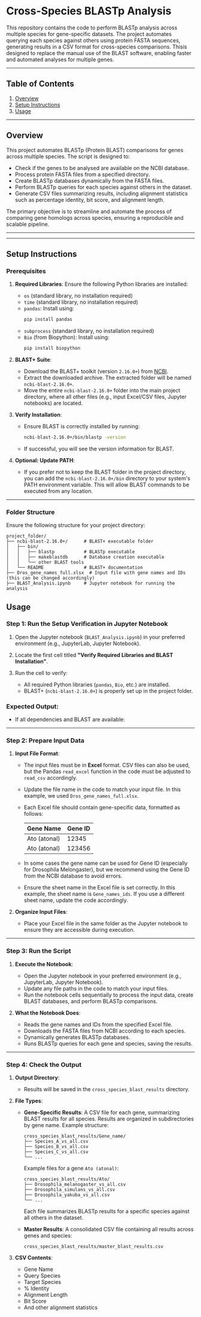 # **Cross-Species BLASTp Analysis**

This repository contains the code to perform BLASTp analysis across multiple species for gene-specific datasets. The project automates querying each species against others using protein FASTA sequences, generating results in a CSV format for cross-species comparisons. Thisis designed to replace the manual use of the BLAST software, enabling faster and automated analyses for multiple genes.

---

## **Table of Contents**

1. [Overview](#overview)  
2. [Setup Instructions](#setup-instructions)  
3. [Usage](#usage)
---

## **Overview**

This project automates BLASTp (Protein BLAST) comparisons for genes across multiple species. The script is designed to:
- Check if the genes to be analysed are available on the NCBI database.
- Process protein FASTA files from a specified directory.
- Create BLASTp databases dynamically from the FASTA files.
- Perform BLASTp queries for each species against others in the dataset.
- Generate CSV files summarizing results, including alignment statistics such as percentage identity, bit score, and alignment length.

The primary objective is to streamline and automate the process of comparing gene homologs across species, ensuring a reproducible and scalable pipeline.

---

---

## **Setup Instructions**

### Prerequisites

1. **Required Libraries**: Ensure the following Python libraries are installed:
   - `os` (standard library, no installation required)
   - `time` (standard library, no installation required)
   - `pandas`: Install using:
     ```bash
     pip install pandas
     ```
   - `subprocess` (standard library, no installation required)
   - `Bio` (from Biopython): Install using:
     ```bash
     pip install biopython
     ```

2. **BLAST+ Suite**:
   - Download the BLAST+ toolkit (version `2.16.0+`) from [NCBI](https://blast.ncbi.nlm.nih.gov/Blast.cgi?PAGE_TYPE=BlastDocs&DOC_TYPE=Download).
   - Extract the downloaded archive. The extracted folder will be named `ncbi-blast-2.16.0+`.
   - Move the entire `ncbi-blast-2.16.0+` folder into the main project directory, where all other files (e.g., input Excel/CSV files, Jupyter notebooks) are located.

3. **Verify Installation**:
   - Ensure BLAST is correctly installed by running:
     ```bash
     ncbi-blast-2.16.0+/bin/blastp -version
     ```
   - If successful, you will see the version information for BLAST.

4. **Optional: Update PATH**:
   - If you prefer not to keep the BLAST folder in the project directory, you can add the `ncbi-blast-2.16.0+/bin` directory to your system's PATH environment variable. This will allow BLAST commands to be executed from any location.

---

### **Folder Structure**

Ensure the following structure for your project directory:

 ```
project_folder/
├── ncbi-blast-2.16.0+/      # BLAST+ executable folder
│   ├── bin/
│   │   ├── blastp           # BLASTp executable
│   │   ├── makeblastdb      # Database creation executable
│   │   └── other BLAST tools
│   └── README               # BLAST+ documentation
├── Dros_gene_names_full.xlsx  # Input file with gene names and IDs (this can be changed accordingly)
├── BLAST_Analysis.ipynb     # Jupyter notebook for running the analysis
```

## **Usage**

### Step 1: Run the Setup Verification in Jupyter Notebook

1. Open the Jupyter notebook (`BLAST_Analysis.ipynb`) in your preferred environment (e.g., JupyterLab, Jupyter Notebook).

2. Locate the first cell titled **"Verify Required Libraries and BLAST Installation"**.

3. Run the cell to verify:
   - All required Python libraries (`pandas`, `Bio`, etc.) are installed.
   - BLAST+ (`ncbi-blast-2.16.0+`) is properly set up in the project folder.

### Expected Output:
- If all dependencies and BLAST are available:

---

### Step 2: Prepare Input Data
1. **Input File Format**:
   - The input files must be in **Excel** format. CSV files can also be used, but the Pandas `read_excel` function in the code must be adjusted to `read_csv` accordingly.
   - Update the file name in the code to match your input file. In this example, we used `Dros_gene_names_full.xlsx`.
   - Each Excel file should contain gene-specific data, formatted as follows:

     | Gene Name       | Gene ID |
     |------------------|---------|
     | Ato (atonal)    | 12345   | 
     | Ato (atonal)    | 123456  |

   - In some cases the gene name can be used for Gene ID (especially for Drosophila Melongaster), but we recommend using the Gene  ID from the NCBI database to avoid errors.
   -  Ensure the sheet name in the Excel file is set correctly. In this example, the sheet name is `Gene_names_ids`. If you use a different sheet name, update the code accordingly.

2. **Organize Input Files**:
   - Place your Excel file in the same folder as the Jupyter notebook to ensure they are accessible during execution.

---

### Step 3: Run the Script
1. **Execute the Notebook**:
   - Open the Jupyter notebook in your preferred environment (e.g., JupyterLab, Jupyter Notebook).
   - Update any file paths in the code to match your input files.
   - Run the notebook cells sequentially to process the input data, create BLAST databases, and perform BLASTp comparisons.

2. **What the Notebook Does**:
   - Reads the gene names and IDs from the specified Excel file.
   - Downloads the FASTA files from NCBI according to each species.
   - Dynamically generates BLASTp databases.
   - Runs BLASTp queries for each gene and species, saving the results.

---

### Step 4: Check the Output
1. **Output Directory**:
   - Results will be saved in the `cross_species_blast_results` directory.

2. **File Types**:
   - **Gene-Specific Results**: A CSV file for each gene, summarizing BLAST results for all species. Results are organized in subdirectories by gene name. Example structure:
     ```
     cross_species_blast_results/Gene_name/
     ├── Species_A_vs_all.csv
     ├── Species_B_vs_all.csv
     ├── Species_C_vs_all.csv
     └── ...
     ```
     Example files for a gene `Ato (atonal)`:
     ```
     cross_species_blast_results/Ato/
     ├── Drosophila_melanogaster_vs_all.csv
     ├── Drosophila_simulans_vs_all.csv
     ├── Drosophila_yakuba_vs_all.csv
     └── ...
     ```
     Each file summarizes BLASTp results for a specific species against all others in the dataset.

   - **Master Results**: A consolidated CSV file containing all results across genes and species:
     ```
     cross_species_blast_results/master_blast_results.csv
     ```


3. **CSV Contents**:
   - Gene Name
   - Query Species
   - Target Species
   - % Identity
   - Alignment Length
   - Bit Score
   - And other alignment statistics

